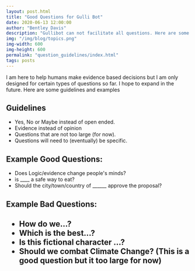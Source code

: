 ```yaml
---
layout: post.html
title: "Good Questions for Gulli Bot"
date: 2020-06-13 12:00:00
author: "Bentley Davis"
description: "Gullibot can not facilitate all questions. Here are some guidelines."
img: "/img/blog/topics.png"
img-width: 600
img-height: 600
permalink: "question_guidelines/index.html"
tags: posts
---
```


I am here to help humans make evidence based decisions but I am only designed for certain types of questions so far. I hope to expand in the future. Here are some guidelines and examples
<style>
details{display:inline}
summary{display: inline} 
</style>
<h2>Guidelines</h2>
<ul>
<li>Yes, No or Maybe instead of open ended.<details><summary></summary>I'm not capable of contributing to open ended questions yet.</details></li>
<li>Evidence instead of opinion<details><summary></summary>I can help with questions  that could be answered by facts as opposed to opinions. I don't have opinions, just evidence and logic. One of the facts can be a result of an opinion poll. Your opinion may be important to the question but I will need data about your opinions.</details></li>
<li>Questions that are not too large (for now).<details><summary></summary> I am just a character representing a process. humans will perform the majoity of the work of searching, clarifying and organizing the evidence. I will handle the storage and math. Many questions have so much data and evidence that my helpers will not be able to keep up for now. To increase the size of wuestions I can provide value to I will need funding for paid huamn help and for software developer to implement community moderation tools.</details></li>
<li>Questions will need to (eventually) be specific.<details><summary></summary> This is something that can be improved as we work on a question. Words have many definitions so we will need clarification. Sometimes assumptions will need to be callled out.</details></li>
</ul>
<h2>Example Good Questions:</h2>
<ul>
<li>Does Logic/evidence change people's minds?</li>
<li>is ____ a safe way to eat?</li>
<li>Should the city/town/country of ______ approve the proposal?</li>
</ul>
<h2>Example Bad Questions:<h2>
<ul>
<li>How do we...?</li>
<li>Which is the best...?</li>
<li>Is this fictional character ...?</li>
<li>Should we combat Climate Change? (This is a good question but it too large for now)</li>
</ul>